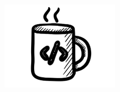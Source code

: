 <img src="icon.svg" width="300px" min-width="300px" max-width="300px" align="right" alt="coffee mug">

